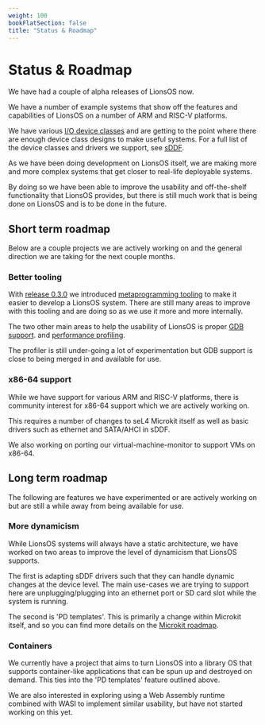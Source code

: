 ```yaml
---
weight: 100
bookFlatSection: false
title: "Status & Roadmap"
---
```


# Status & Roadmap

We have had a couple of alpha releases of LionsOS now.

We have a number of example systems that show off the features and
capabilities of LionsOS on a number of ARM and RISC-V platforms.

We have various [I/O device classes](../components/io) and are getting
to the point where there are enough device class designs to make useful
systems. For a full list of the device classes and drivers we support,
see [sDDF](https://github.com/au-ts/sddf/blob/main/docs/drivers.md).

As we have been doing development on LionsOS itself, we are making
more and more complex systems that get closer to real-life deployable systems.

By doing so we have been able to improve the usability and off-the-shelf
functionality that LionsOS provides, but there is still much work that is
being done on LionsOS and is to be done in the future.

## Short term roadmap

Below are a couple projects we are actively working on and the general
direction we are taking for the next couple months.

### Better tooling

With [release 0.3.0](../releases/0.3.0) we introduced [metaprogramming tooling](../releases/0.3.0/#metaprogram-tooling)
to make it easier to develop a LionsOS system. There are still many areas to improve with this tooling
and are doing so as we use it more and more internally.

The two other main areas to help the usability of LionsOS is proper [GDB support](../use/debugging).
and [performance profiling](../use/profiling).

The profiler is still under-going a lot of experimentation but GDB support is close to being merged
in and available for use.

### x86-64 support

While we have support for various ARM and RISC-V platforms, there is community
interest for x86-64 support which we are actively working on.

This requires a number of changes to seL4 Microkit itself as well as basic drivers
such as ethernet and SATA/AHCI in sDDF.

We also working on porting our virtual-machine-monitor to support VMs on x86-64.

## Long term roadmap

The following are features we have experimented or are actively working on but are still a while
away from being available for use.

### More dynamicism

While LionsOS systems will always have a static architecture, we have worked on two areas
to improve the level of dynamicism that LionsOS supports.

The first is adapting sDDF drivers such that they can handle dynamic changes at the device level.
The main use-cases we are trying to support here are unplugging/plugging into an ethernet port
or SD card slot while the system is running.

The second is 'PD templates'. This is primarily a change within Microkit itself, and so you
can find more details on the [Microkit roadmap](https://docs.sel4.systems/projects/microkit/roadmap.html).

### Containers

We currently have a project that aims to turn LionsOS into a library OS that supports container-like
applications that can be spun up and destroyed on demand. This ties into the 'PD templates' feature
outlined above.

We are also interested in exploring using a Web Assembly runtime combined with WASI to implement
similar usability, but have not started working on this yet.

